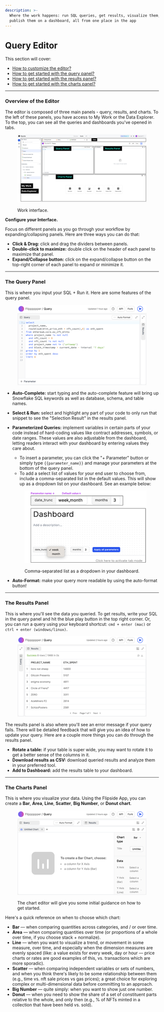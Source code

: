 ```yaml
---
description: >-
  Where the work happens: run SQL queries, get results, visualize them, and
  publish them on a dashboard, all from one place in the app
---
```


# Query Editor

This section will cover:

* [How to customize the editor?](./#the-editor)
* [How to get started with the query panel?](./#the-query-panel)
* [How to get started with the results panel? ](./#the-results-panel)
* [How to get started with the charts panel?](./#the-charts-panel)

***

### Overview of the Editor

The editor is composed of three main panels - query, results, and charts. To the left of these panels, you have access to My Work or the Data Explorer. To the top, you can see all the queries and dashboards you've opened in tabs.&#x20;

<figure><img src="../../../.gitbook/assets/Group 27.png" alt=""><figcaption><p>Work interface. </p></figcaption></figure>

**Configure your Interface.**

Focus on different panels as you go through your workflow by expanding/collapsing panels. Here are three ways you can do that:

* **Click & Drag:** click and drag the dividers between panels.&#x20;
* **Double-click to maximize:** double click on the header of each panel to maximize that panel. &#x20;
* **Expand/Collapse button:** click on the expand/collapse button on the top-right corner of each panel to expand or minimize it.&#x20;

***

### The Query Panel&#x20;

This is where you input your SQL + Run it. Here are some features of the query panel.&#x20;

<figure><img src="../../../.gitbook/assets/Screenshot 2023-03-12 at 7.54.53 PM.png" alt=""><figcaption></figcaption></figure>

* **Auto-Complete:** start typing and the auto-complete feature will bring up Snowflake SQL keywords as well as database, schema, and table names.&#x20;
* **Select & Run:** select and highlight any part of your code to only run that snippet to see the "Selection Result" in the results panel.&#x20;
*   **Parameterized Queries:** implement variables in certain parts of your code instead of hard-coding values like contract addresses, symbols, or date ranges. These values are also adjustable from the dashboard, letting readers interact with your dashboard by entering values they care about.&#x20;

    * To insert a parameter, you can click the "+ Parameter" button or simply type `{{parameter_name}}` and manage your parameters at the bottom of the query panel.&#x20;
    * To add a select list of values for your end user to choose from, include a comma-separated list in the default values. This will show up as a dropdown list on your dashboard. See an example below:

    <figure><img src="../../../.gitbook/assets/Screenshot 2023-05-09 at 10.28.39 AM.png" alt=""><figcaption><p>Comma-separated list as a dropdown in your dashboard.</p></figcaption></figure>
* **Auto-Format:** make your query more readable by using the auto-format button!

***

### The Results Panel&#x20;

This is where you'll see the data you queried. To get results, write your SQL in the query panel and hit the blue play button in the top right corner. Or, you can run a query using your keyboard shortcut: `cmd + enter (mac)` or `ctrl + enter (windows/linux)`.&#x20;

<figure><img src="../../../.gitbook/assets/Screenshot 2023-03-12 at 7.56.38 PM.png" alt=""><figcaption></figcaption></figure>

The results panel is also where you'll see an error message if your query fails. There will be detailed feedback that will give you an idea of how to update your query. Here are a couple more things you can do through the results panel.&#x20;

* **Rotate a table:** if your table is super wide, you may want to rotate it to get a better sense of the columns in it.&#x20;
* **Download results as CSV:** download queried results and analyze them in your preferred tool.&#x20;
* **Add to Dashboard:** add the results table to your dashboard.&#x20;

***

### The Charts Panel&#x20;

This is where you visualize your data. Using the Flipside App, you can create a **Bar**, **Area**, **Line**, **Scatter**, **Big Number**, or **Donut chart**.

<figure><img src="../../../.gitbook/assets/Screenshot 2023-03-12 at 8.00.44 PM.png" alt=""><figcaption><p>The chart editor will give you some initial guidance on how to get started.</p></figcaption></figure>

Here's a quick reference on when to choose which chart:

* **Bar** — when comparing quantities across categories, and / or over time.
* **Area** — when comparing quantities over time (or proportions of a whole over time, if you choose stack + normalize).
* **Line** — when you want to visualize a trend, or movement in some measure, over time, and especially when the dimension measures are evenly spaced (like: a value exists for every week, day or hour — price charts or rates are good examples of this, vs. transactions which are more sporadic).
* **Scatter** — when comparing independent variables or sets of numbers, and when you think there's likely to be some relationship between them (e.g., time vs. nft sale prices vs gas prices); a great choice for exploring complex or multi-dimensional data before committing to an approach.
* **Big Number** — quite simply: when you want to show just one number.
* **Donut** — when you need to show the share of a set of constituent parts relative to the whole, and only then (e.g., % of NFTs minted in a collection that have been held vs. sold).&#x20;
